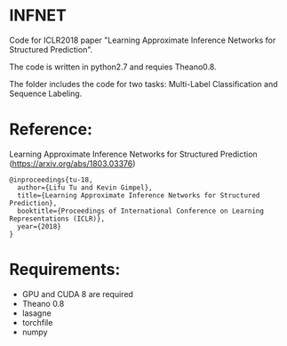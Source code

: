 # INFNET

Code for ICLR2018 paper "Learning Approximate Inference Networks for Structured Prediction". 

The code is written in python2.7 and requies Theano0.8.

The folder includes the code for two tasks: Multi-Label Classification and Sequence Labeling. 

# Reference:

Learning Approximate Inference Networks for Structured Prediction (https://arxiv.org/abs/1803.03376)

```
@inproceedings{tu-18,
  author={Lifu Tu and Kevin Gimpel},
  title={Learning Approximate Inference Networks for Structured Prediction},
  booktitle={Proceedings of International Conference on Learning Representations (ICLR)},
  year={2018}
}
```

# Requirements:

- GPU and CUDA 8 are required
- Theano 0.8
- lasagne
- torchfile
- numpy
